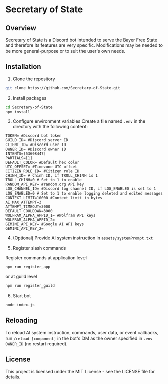 # Secretary of State

## Overview

Secretary of State is a Discord bot intended to serve the Bayer Free State and therefore its features are very specific. Modifications may be needed to be more general-purpose or to suit the user's own needs.

## Installation

 1. Clone the repository
 ```bash
 git clone https://github.com/Secretary-of-State.git
 ```

 2. Install packages
 ```bash
 cd Secretary-of-State
 npm install
 ```

 3. Configure environment variables
 Create a file named `.env` in the directory with the following content:
 ```env
 TOKEN= #Discord bot token
 GUILD_ID= #Discord server ID
 CLIENT_ID= #Discord user ID
 OWNER_ID= #Discord owner ID
 INTENTS=[53608447]
 PARTIALS=[1]
 DEFAULT_COLOR= #Default hex color
 UTC_OFFSET= #Timezone UTC offset
 CITIZEN_ROLE_ID= #Citizen role ID
 CHINH_ID= # Chinh ID, if TROLL_CHINH is 1
 TROLL_CHINH=0 # Set to 1 to enable
 RANDOM_API_KEY= #random.org API key
 LOG_CHANNEL_ID= #Discord log channel ID, if LOG_ENABLED is set to 1
 LOG_ENABLED=0 # Set to 1 to enable logging deleted and edited messages
 CONTEXT_LIMIT=10000 #Context limit in bytes
 AI_MAX_ATTEMPT=3
 ATTEMPT_TIMEOUT=3000
 DEFAULT_COOLDOWN=3000
 WOLFRAM_ALPHA_APPID_1= #Wolfram API keys
 WOLFRAM_ALPHA_APPID_2=
 GEMINI_API_KEY= #Google AI API keys
 GEMINI_API_KEY_2=
 ```
 4. (Optional) Provide AI system instruction in `assets/systemPrompt.txt`

 5. Register slash commands
 
 Register commands at application level
 ```bash
 npm run register_app
 ```
 or at guild level
 ```bash
 npm run register_guild
 ```

 6. Start bot
 ```bash
 node index.js
 ```

 ## Reloading

 To reload AI system instruction, commands, user data, or event callbacks, run `/reload [component]` in the bot's DM as the owner specified in `.env` `OWNER_ID` (no restart required).

 ## License

This project is licensed under the MIT License - see the LICENSE file for details.
